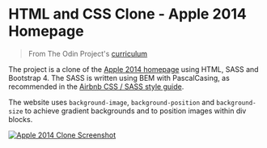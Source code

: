 # HTML and CSS Clone - Apple 2014 Homepage

> From The Odin Project's [curriculum](https://www.theodinproject.com/courses/html-and-css/lessons/building-with-backgrounds-and-gradients)

The project is a clone of the [Apple 2014 homepage](https://web.archive.org/web/20140301004610/http://www.apple.com/) using HTML, SASS and Bootstrap 4. The SASS is written using BEM with PascalCasing, as recommended in the [Airbnb CSS / SASS style guide](https://github.com/airbnb/css).

The website uses `background-image`, `background-position` and `background-size` to achieve gradient backgrounds and to position images within div blocks.

[![Apple 2014 Clone Screenshot](/apple-2014-clone.png)](https://timkellytk.github.io/project-apple-2014-clone)
